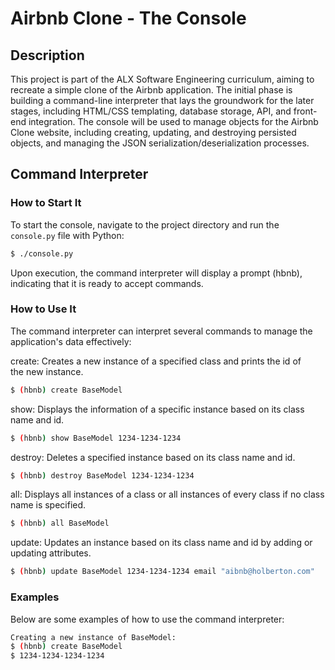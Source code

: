 # Airbnb Clone - The Console

## Description

This project is part of the ALX Software Engineering curriculum, aiming to recreate a simple clone of the Airbnb application. The initial phase is building a command-line interpreter that lays the groundwork for the later stages, including HTML/CSS templating, database storage, API, and front-end integration. The console will be used to manage objects for the Airbnb Clone website, including creating, updating, and destroying persisted objects, and managing the JSON serialization/deserialization processes.

## Command Interpreter

### How to Start It

To start the console, navigate to the project directory and run the `console.py` file with Python:

```bash
$ ./console.py
```

Upon execution, the command interpreter will display a prompt (hbnb), indicating that it is ready to accept commands.

### How to Use It

The command interpreter can interpret several commands to manage the application's data effectively:

create: Creates a new instance of a specified class and prints the id of the new instance.

```bash
$ (hbnb) create BaseModel
```

show: Displays the information of a specific instance based on its class name and id.

```bash
$ (hbnb) show BaseModel 1234-1234-1234
```

destroy: Deletes a specified instance based on its class name and id.

```bash
$ (hbnb) destroy BaseModel 1234-1234-1234
```

all: Displays all instances of a class or all instances of every class if no class name is specified.

```bash
$ (hbnb) all BaseModel
```

update: Updates an instance based on its class name and id by adding or updating attributes.

```bash
$ (hbnb) update BaseModel 1234-1234-1234 email "aibnb@holberton.com"
```

### Examples

Below are some examples of how to use the command interpreter:

```bash
Creating a new instance of BaseModel:
$ (hbnb) create BaseModel
$ 1234-1234-1234-1234
```
